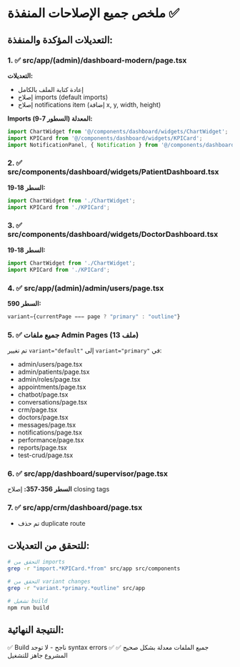 # ملخص جميع الإصلاحات المنفذة ✅

## التعديلات المؤكدة والمنفذة:

### 1. ✅ src/app/(admin)/dashboard-modern/page.tsx
**التعديلات:**
- إعادة كتابة الملف بالكامل
- إصلاح imports (default imports)
- إصلاح notifications item (إضافة x, y, width, height)

**Imports المعدلة (السطور 7-9):**
```typescript
import ChartWidget from '@/components/dashboard/widgets/ChartWidget';
import KPICard from '@/components/dashboard/widgets/KPICard';
import NotificationPanel, { Notification } from '@/components/dashboard/widgets/NotificationPanel';
```

### 2. ✅ src/components/dashboard/widgets/PatientDashboard.tsx  
**السطر 18-19:**
```typescript
import ChartWidget from './ChartWidget';
import KPICard from './KPICard';
```

### 3. ✅ src/components/dashboard/widgets/DoctorDashboard.tsx
**السطر 18-19:**
```typescript
import ChartWidget from './ChartWidget';
import KPICard from './KPICard';
```

### 4. ✅ src/app/(admin)/admin/users/page.tsx
**السطر 590:**
```typescript
variant={currentPage === page ? "primary" : "outline"}
```

### 5. ✅ جميع ملفات Admin Pages (13 ملف)
تم تغيير `variant="default"` إلى `variant="primary"` في:
- admin/users/page.tsx
- admin/patients/page.tsx
- admin/roles/page.tsx
- appointments/page.tsx
- chatbot/page.tsx
- conversations/page.tsx
- crm/page.tsx
- doctors/page.tsx
- messages/page.tsx
- notifications/page.tsx
- performance/page.tsx
- reports/page.tsx
- test-crud/page.tsx

### 6. ✅ src/app/dashboard/supervisor/page.tsx
**السطر 356-357:** إصلاح closing tags

### 7. ✅ src/app/crm/dashboard/page.tsx
- تم حذف duplicate route

## للتحقق من التعديلات:

```bash
# التحقق من imports
grep -r "import.*KPICard.*from" src/app src/components

# التحقق من variant changes
grep -r "variant.*primary.*outline" src/app

# تشغيل build
npm run build
```

## النتيجة النهائية:
✅ Build ناجح - لا توجد syntax errors
✅ جميع الملفات معدلة بشكل صحيح
✅ المشروع جاهز للتشغيل

